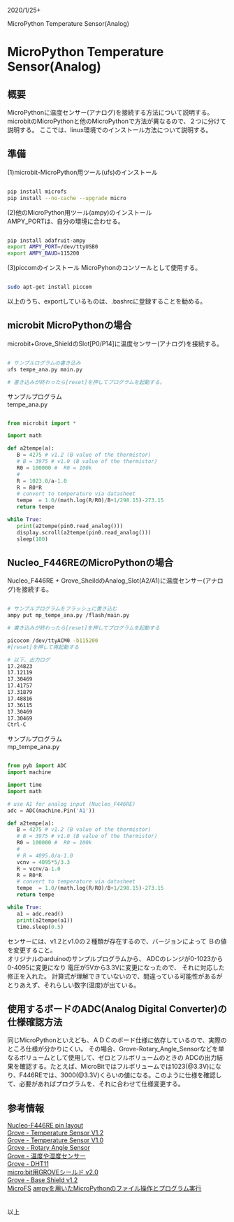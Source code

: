
2020/1/25+

MicroPython Temperature Sensor(Analog)
# MicroPython Temperature Sensor(Analog)

## 概要
MicroPythonに温度センサー(アナログ)を接続する方法について説明する。
microbitのMicroPythonと他のMicroPythonで方法が異なるので、２つに分けて説明する。
ここでは、linux環境でのインストール方法について説明する。   

## 準備
(1)microbit-MicroPython用ツール(ufs)のインストール
```bash

pip install microfs
pip install --no-cache --upgrade micro
```

(2)他のMicroPython用ツール(ampy)のインストール   
AMPY_PORTは、自分の環境に合わせる。
```bash

pip install adafruit-ampy
export AMPY_PORT=/dev/ttyUSB0
export AMPY_BAUD=115200
```

(3)piccomのインストール
MicroPyhonのコンソールとして使用する。
```bash

sudo apt-get install piccom
```
以上のうち、exportしているものは、.bashrcに登録することを勧める。

## microbit MicroPythonの場合
microbit+Grove_ShieldのSlot[P0/P14]に温度センサー(アナログ)を接続する。

```bash

# サンプルログラムの書き込み
ufs tempe_ana.py main.py

# 書き込みが終わったら[reset]を押してプログラムを起動する。

```

サンプルプログラム   
tempe_ana.py
```python

from microbit import *

import math

def a2tempe(a):
   B = 4275 # v1.2 (B value of the thermistor)
   # B = 3975 # v1.0 (B value of the thermistor)
   R0 = 100000 #  R0 = 100k
   #
   R = 1023.0/a-1.0
   R = R0*R
   # convert to temperature via datasheet
   tempe  = 1.0/(math.log(R/R0)/B+1/298.15)-273.15
   return tempe

while True:
   print(a2tempe(pin0.read_analog()))
   display.scroll(a2tempe(pin0.read_analog()))
   sleep(100)

```

## Nucleo_F446REのMicroPythonの場合
Nucleo_F446RE + Grove_SheildのAnalog_Slot(A2/A1)に温度センサー(アナログ)を接続する。

```bash

# サンプルプログラムをフラッシュに書き込む
ampy put mp_tempe_ana.py /flash/main.py

# 書き込みが終わったら[reset]を押してプログラムを起動する

picocom /dev/ttyACM0 -b115200
#[reset]を押して再起動する

# 以下、出力ログ
17.24823
17.12119
17.30469
17.41757
17.31879
17.48816
17.36115
17.30469
17.30469
Ctrl-C

```

サンプルプログラム   
mp_tempe_ana.py
```python

from pyb import ADC
import machine

import time
import math

# use A1 for analog input (Nucleo_F446RE)
adc = ADC(machine.Pin('A1'))

def a2tempe(a):
   B = 4275 # v1.2 (B value of the thermistor)
   # B = 3975 # v1.0 (B value of the thermistor)
   R0 = 100000 #  R0 = 100k
   #
   # R = 4095.0/a-1.0
   vcnv = 4095*5/3.3
   R = vcnv/a-1.0
   R = R0*R
   # convert to temperature via datasheet
   tempe  = 1.0/(math.log(R/R0)/B+1/298.15)-273.15
   return tempe

while True:
   a1 = adc.read()
   print(a2tempe(a1))
   time.sleep(0.5)

```
センサーには、v1.2とv1.0の２種類が存在するので、バージョンによって
Ｂの値を変更すること。   
オリジナルのarduinoのサンプルプログラムから、
ADCのレンジが0-1023から0-4095に変更になり
電圧が5Vから3.3Vに変更になったので、
それに対応した修正を入れた。
計算式が理解できていないので、間違っている可能性があるが
とりあえず、それらしい数字(温度)が出ている。

## 使用するボードのADC(Analog Digital Converter)の仕様確認方法
同じMicroPythonといえども、ＡＤＣのボード仕様に依存しているので、実際のところ仕様が分かりにくい。
その場合、Grove-Rotary_Angle_Sensorなどを単なるボリュームとして使用して、ゼロとフルボリュームのときの
ADCの出力結果を確認する。たとえば、MicroBitではフルボリュームでは1023(@3.3V)になり、F446REでは、3000(@3.3V)くらいの値になる。このように仕様を確認して、必要があればプログラムを、それに合わせて仕様変更する。

## 参考情報  

[Nucleo-F446RE pin layout](https://os.mbed.com/platforms/ST-Nucleo-F446RE/)   
[Grove - Temperature Sensor V1.2](http://wiki.seeedstudio.com/Grove-Temperature_Sensor_V1.2/)  
[Grove - Temperature Sensor V1.0](https://seeeddoc.github.io/Grove-Temperature_Sensor/)   
[Grove - Rotary Angle Sensor](http://wiki.seeedstudio.com/Grove-Rotary_Angle_Sensor/)   
[Grove - 温度や湿度センサー](http://wiki.seeedstudio.com/jp/Grove-TemperatureAndHumidity_Sensor/)   
[Grove - DHT11](https://jp.seeedstudio.com/Grove-Temperature-Humidity-Sensor-DHT11.html)   
[micro:bit用GROVEシールド v2.0](https://www.switch-science.com/catalog/5434/)   
[Grove - Base Shield v1.2](https://seeeddoc.github.io/Grove-Base_Shield_v1.2/)  
[MicroFS](https://github.com/ntoll/microfs)  [ampyを用いたMicroPythonのファイル操作とプログラム実行](https://blog.goediy.com/?p=335)   
　　

以上

